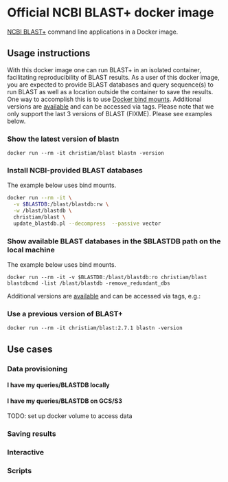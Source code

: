 # Official NCBI BLAST+ docker image

[NCBI BLAST+][1] command line applications in a Docker image.

## Usage instructions

With this docker image one can run BLAST+ in an isolated container, facilitating reproducibility of BLAST results. As a user of this docker image, you are expected to provide BLAST databases and query sequence(s) to run BLAST as well as a location outside the container to save the results. One way to accomplish this is to use [Docker bind mounts][2].
Additional versions are [available](https://hub.docker.com/r/christiam/blast/tags/) and can be accessed via tags. Please note that we only support the last 3 versions of BLAST (FIXME).
Please see examples below.

### Show the latest version of blastn

  `docker run --rm -it christiam/blast blastn -version`

### Install NCBI-provided BLAST databases

The example below uses bind mounts.

  ```bash
  docker run --rm -it \
    -v $BLASTDB:/blast/blastdb:rw \
    -w /blast/blastdb \
    christiam/blast \
    update_blastdb.pl --decompress  --passive vector
  ```

### Show available BLAST databases in the $BLASTDB path on the local machine

The example below uses bind mounts.

  `docker run --rm -it -v $BLASTDB:/blast/blastdb:ro christiam/blast blastdbcmd -list /blast/blastdb -remove_redundant_dbs`

Additional versions are [available](https://hub.docker.com/r/christiam/blast/tags/) and can be accessed via tags, e.g.:

### Use a previous version of BLAST+

  `docker run --rm -it christiam/blast:2.7.1 blastn -version`

## Use cases

### Data provisioning
#### I have my queries/BLASTDB locally
#### I have my queries/BLASTDB on GCS/S3
TODO: set up docker volume to access data

### Saving results

### Interactive

### Scripts

[1]: http://blast.ncbi.nlm.nih.gov/
[2]: https://docs.docker.com/storage/bind-mounts/#start-a-container-with-a-bind-mount
